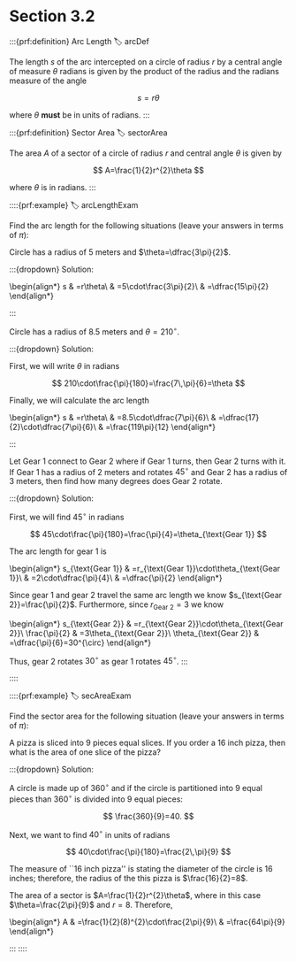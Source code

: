 # Section 3.2

:::{prf:definition} Arc Length
:label: arcDef

The length $s$ of the arc intercepted on a circle of radius $r$
by a central angle of measure $\theta$ radians is given by the product
of the radius and the radians measure of the angle

$$
s=r\theta
$$

where $\theta$ **must** be in units of radians.
:::

:::{prf:definition} Sector Area
:label: sectorArea

The area $A$ of a sector of a circle of radius $r$ and central angle $\theta$ is given by

$$
A=\frac{1}{2}r^{2}\theta
$$

where $\theta$ is in radians.
:::

::::{prf:example}
:label: arcLengthExam

Find the arc length for the following situations (leave your answers in terms of $\pi$):

Circle has a radius of $5$ meters and $\theta=\dfrac{3\pi}{2}$.

:::{dropdown} Solution:

\begin{align*}
s & =r\theta\\
 & =5\cdot\frac{3\pi}{2}\\
 & =\dfrac{15\pi}{2}
\end{align*}

:::

Circle has a radius of $8.5$ meters and $\theta=210^{\circ}$.

:::{dropdown} Solution:

First, we will write $\theta$ in radians

$$
210\cdot\frac{\pi}{180}=\frac{7\,\pi}{6}=\theta
$$

Finally, we will calculate the arc length

\begin{align*}
s & =r\theta\\
 & =8.5\cdot\dfrac{7\pi}{6}\\
 & =\dfrac{17}{2}\cdot\dfrac{7\pi}{6}\\
 & =\frac{119\pi}{12}
\end{align*}

:::

Let Gear 1 connect to Gear 2 where if Gear 1 turns, then Gear 2 turns with it. If Gear 1 has a radius of 2 meters and rotates $45^{\circ}$ and Gear 2 has a radius of $3$ meters, then find how many degrees does Gear 2 rotate.

:::{dropdown} Solution:

First, we will find $45^{\circ}$ in radians

$$
45\cdot\frac{\pi}{180}=\frac{\pi}{4}=\theta_{\text{Gear 1}}
$$

The arc length for gear 1 is

\begin{align*}
s_{\text{Gear 1}} & =r_{\text{Gear 1}}\cdot\theta_{\text{Gear 1}}\\
 & =2\cdot\dfrac{\pi}{4}\\
 & =\dfrac{\pi}{2}
\end{align*}

Since gear 1 and gear 2 travel the same arc length we know $s_{\text{Gear 2}}=\frac{\pi}{2}$. Furthermore, since $r_{\text{Gear 2}}=3$ we know

\begin{align*}
s_{\text{Gear 2}} & =r_{\text{Gear 2}}\cdot\theta_{\text{Gear 2}}\\
\frac{\pi}{2} & =3\theta_{\text{Gear 2}}\\
\theta_{\text{Gear 2}} & =\dfrac{\pi}{6}=30^{\circ}
\end{align*}

Thus, gear 2 rotates $30^{\circ}$ as gear 1 rotates $45^{\circ}$.
:::

::::

::::{prf:example}
:label: secAreaExam

Find the sector area for the following situation (leave your answers in terms of $\pi$):

A pizza is sliced into 9 pieces equal slices. If you order a 16 inch pizza, then what is the area of one slice of the pizza?

:::{dropdown} Solution:

A circle is made up of $360^{\circ}$ and if the circle is partitioned
into 9 equal pieces than $360^{\circ}$ is divided into 9 equal pieces:

$$
\frac{360}{9}=40.
$$

Next, we want to find $40^{\circ}$ in units of radians

$$
40\cdot\frac{\pi}{180}=\frac{2\,\pi}{9}
$$

The measure of ``16 inch pizza'' is stating the diameter of the circle is 16 inches; therefore, the radius of the this pizza is $\frac{16}{2}=8$.

The area of a sector is $A=\frac{1}{2}r^{2}\theta$, where in this case $\theta=\frac{2\pi}{9}$ and $r=8$. Therefore,

\begin{align*}
A & =\frac{1}{2}(8)^{2}\cdot\frac{2\pi}{9}\\
 & =\frac{64\pi}{9}
\end{align*}

:::
::::
